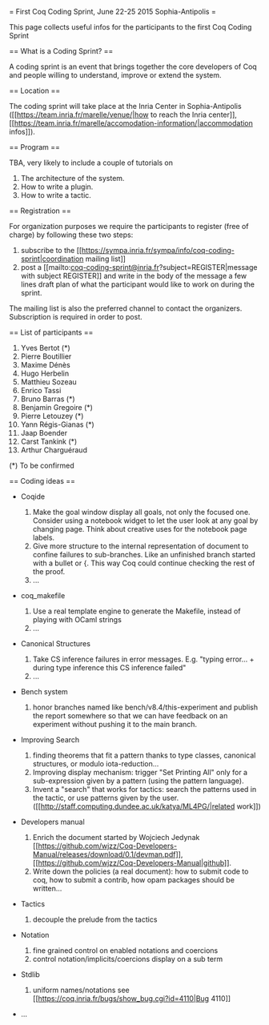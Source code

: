 = First Coq Coding Sprint, June 22-25 2015 Sophia-Antipolis =

This page collects useful infos for the participants to the first Coq Coding Sprint

== What is a Coding Sprint? ==

A coding sprint is an event that brings together the core developers of Coq
and people willing to understand, improve or extend the system.

== Location ==

The coding sprint will take place at the Inria Center in Sophia-Antipolis ([[https://team.inria.fr/marelle/venue/|how to reach the Inria center]], [[https://team.inria.fr/marelle/accomodation-information/|accommodation infos]]).

== Program ==

TBA, very likely to include a couple of tutorials on

 1. The architecture of the system.
 2. How to write a plugin.
 3. How to write a tactic.

== Registration ==

For organization purposes we require the participants to register (free of charge) by following these two steps:

 1. subscribe to the [[https://sympa.inria.fr/sympa/info/coq-coding-sprint|coordination mailing list]]
 2. post a [[mailto:coq-coding-sprint@inria.fr?subject=REGISTER|message with subject REGISTER]] and write in the body of the message a few lines draft plan of what the participant would like to work on during the sprint.

The mailing list is also the preferred channel to contact the organizers.
Subscription is required in order to post.

== List of participants ==

 1. Yves Bertot (*)
 1. Pierre Boutillier
 1. Maxime Dénès
 1. Hugo Herbelin
 1. Matthieu Sozeau
 1. Enrico Tassi
 1. Bruno Barras (*)
 1. Benjamin Gregoire (*)
 1. Pierre Letouzey (*)
 1. Yann Régis-Gianas (*)
 1. Jaap Boender
 1. Carst Tankink (*)
 1. Arthur Charguéraud

(*) To be confirmed

== Coding ideas ==

 * Coqide
   1. Make the goal window display all goals, not only the focused one.  Consider using a notebook widget to let the user look at any goal by changing page.  Think about creative uses for the notebook page labels.
   1. Give more structure to the internal representation of document to confine failures to sub-branches.  Like an unfinished branch started with a bullet or {.  This way Coq could continue checking the rest of the proof.
   1. ...

 * coq_makefile
   1. Use a real template engine to generate the Makefile, instead of playing with OCaml strings
   1. ...

 * Canonical Structures
   1. Take CS inference failures in error messages.  E.g. "typing error... + during type inference this CS inference failed"
   1. ...

 * Bench system
   1. honor branches named like bench/v8.4/this-experiment and publish the report somewhere so that we can have feedback on an experiment without pushing it to the main branch.

 * Improving Search
   1. finding theorems that fit a pattern thanks to type classes, canonical structures, or modulo iota-reduction...
   1. Improving display mechanism: trigger "Set Printing All" only for a sub-expression given by a pattern (using the pattern language).
   1. Invent a "search" that works for tactics: search the patterns used in the tactic, or use patterns given by the user. ([[http://staff.computing.dundee.ac.uk/katya/ML4PG/|related work]])

 * Developers manual
   1. Enrich the document started by Wojciech Jedynak [[https://github.com/wjzz/Coq-Developers-Manual/releases/download/0.1/devman.pdf]],
      [[https://github.com/wjzz/Coq-Developers-Manual|github]].
   1. Write down the policies (a real document): how to submit code to coq, how to submit a contrib, how opam packages should be written...
 
 * Tactics
   1. decouple the prelude from the tactics

 * Notation
   1. fine grained control on enabled notations and coercions
   1. control notation/implicits/coercions display on a sub term

 * Stdlib
   1. uniform names/notations see [[https://coq.inria.fr/bugs/show_bug.cgi?id=4110|Bug 4110]]

 * ...

